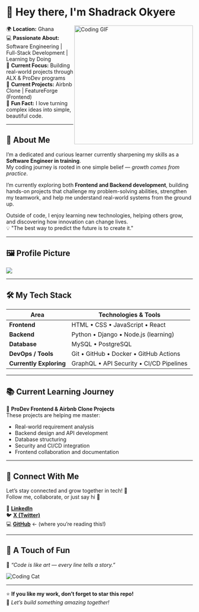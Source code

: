 # 👋 Hey there, I'm **Shadrack Okyere**



<img align="right" alt="Coding GIF" width="320" src="https://media.giphy.com/media/qgQUggAC3Pfv687qPC/giphy.gif">



🌍 **Location:** Ghana  
💻 **Passionate About:** Software Engineering | Full-Stack Development | Learning by Doing  
🚀 **Current Focus:** Building real-world projects through ALX & ProDev programs  
🌱 **Current Projects:** Airbnb Clone | FeatureForge (Frontend)  
💬 **Fun Fact:** I love turning complex ideas into simple, beautiful code.  


---


## 🧠 About Me  

I’m a dedicated and curious learner currently sharpening my skills as a **Software Engineer in training**.  
My coding journey is rooted in one simple belief — *growth comes from practice*.  

I’m currently exploring both **Frontend and Backend development**, building hands-on projects that challenge my problem-solving abilities, strengthen my teamwork, and help me understand real-world systems from the ground up.  

Outside of code, I enjoy learning new technologies, helping others grow, and discovering how innovation can change lives.  
💡 "The best way to predict the future is to create it."

---

## 🖼️ Profile Picture  
<img src="https://github.com/user-attachments/assets/23bd28b9-c930-4bb8-91a8-3e521dcb6b80">



---

## 🛠️ My Tech Stack  

| **Area** | **Technologies & Tools** |
|-----------|---------------------------|
| **Frontend** | HTML • CSS • JavaScript • React |
| **Backend** | Python • Django • Node.js (learning) |
| **Database** | MySQL • PostgreSQL |
| **DevOps / Tools** | Git • GitHub • Docker • GitHub Actions |
| **Currently Exploring** | GraphQL • API Security • CI/CD Pipelines |

---

## 📚 Current Learning Journey  

🎯 **ProDev Frontend & Airbnb Clone Projects**  
These projects are helping me master:  
- Real-world requirement analysis  
- Backend design and API development  
- Database structuring  
- Security and CI/CD integration  
- Frontend collaboration and documentation  

---

## 🤝 Connect With Me  

Let’s stay connected and grow together in tech! 🚀  
Follow me, collaborate, or just say hi 👋  

💼 [**LinkedIn**](https://www.linkedin.com/in/shadrack-okyere-564814326)  
🐦 [**X (Twitter)**](https://x.com/OkyereShad62607)  
💻 [**GitHub**](https://github.com/) ← (where you’re reading this!)

---

## 🎨 A Touch of Fun  

🌟 *“Code is like art — every line tells a story.”*  

![Coding Cat](https://media.giphy.com/media/JIX9t2j0ZTN9S/giphy.gif)

---

⭐ **If you like my work, don’t forget to star this repo!**  
💬 *Let’s build something amazing together!*
